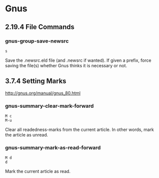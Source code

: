 <!-- -*- coding: utf-8-unix; -*-
     Danil Kutkevich's reference cards <http://kutkevich.org/rc>.
     Copyright (C) 2007, 2008, 2009,
     2010 Danil Kutkevich <http://danil.kutkevich.org>

     This reference cards is licensed under the Creative Commons
     Attribution-Share Alike 3.0 Unported License. To view a copy of this
     license, see the COPYING file or visit
     <http://creativecommons.org/licenses/by-sa/3.0/> or send a letter to
     Creative Commons, 171 Second Street, Suite 300, San Francisco,
     California, 94105, USA. -->

Gnus
====

2.19.4 File Commands
--------------------

### gnus-group-save-newsrc

    s

Save the .newsrc.eld file (and .newsrc if wanted). If given a prefix,
force saving the file(s) whether Gnus thinks it is necessary or not.

3.7.4 Setting Marks
-------------------

<http://gnus.org/manual/gnus_80.html>

### gnus-summary-clear-mark-forward

    M c
    M-u

Clear all readedness-marks from the current article. In other words,
mark the article as unread.

### gnus-summary-mark-as-read-forward

    M d
    d

Mark the current article as read.
